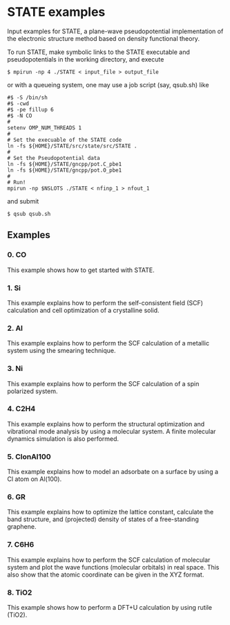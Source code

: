 # STATE examples

Input examples for STATE, a plane-wave pseudopotential implementation of
the electronic structure method based on density functional theory.

To run STATE, make symbolic links to the STATE executable and pseudopotentials in the working directory, and execute

    $ mpirun -np 4 ./STATE < input_file > output_file

or with a queueing system, one may use a job script (say, qsub.sh) like

    #$ -S /bin/sh
    #$ -cwd
    #$ -pe fillup 6
    #$ -N CO
    #
    setenv OMP_NUM_THREADS 1
    #
    # Set the execuable of the STATE code
    ln -fs ${HOME}/STATE/src/state/src/STATE .
    #
    # Set the Pseudopotential data
    ln -fs ${HOME}/STATE/gncpp/pot.C_pbe1
    ln -fs ${HOME}/STATE/gncpp/pot.O_pbe1
    # 
    # Run!
    mpirun -np $NSLOTS ./STATE < nfinp_1 > nfout_1

and submit

    $ qsub qsub.sh

## Examples

### 0. CO
This example shows how to get started with STATE.

### 1. Si
This example explains how to perform the self-consistent field (SCF) calculation and cell optimization of a crystalline solid.

### 2. Al
This example explains how to perform the SCF calculation of a metallic system using the smearing technique.

### 3. Ni
This example explains how to perform the SCF calculation of a spin polarized system.

### 4. C2H4
This example explains how to perform the structural optimization and vibrational mode analysis by using a molecular system.
A finite molecular dynamics simulation is also performed.

### 5. ClonAl100
This example explains how to model an adsorbate on a surface by using a Cl atom on Al(100).

### 6. GR
This example explains how to optimize the lattice constant, calculate the band structure, and (projected) density of states of a free-standing graphene.

### 7. C6H6
This example explains how to perform the SCF calculation of molecular system and plot the wave functions (molecular orbitals) in real space. This also show that the atomic coordinate can be given in the XYZ format.

### 8. TiO2
This example shows how to perform a DFT+U calculation by using rutile (TiO2).
